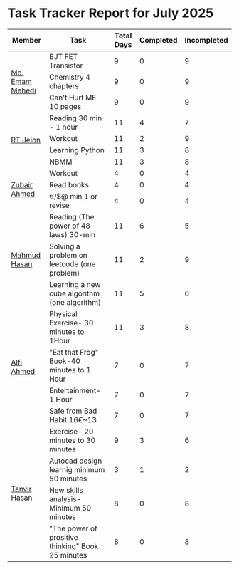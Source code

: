 # Task Tracker Report for July 2025


<table>
<thead>
<tr>
<th>Member</th>
<th>Task</th>
<th>Total Days</th>
<th>Completed</th>
<th>Incompleted</th>
</tr>
</thead>

<tbody>

<tr>
<td rowspan="3"><a href="https://github.com/mdemammehedi-159">Md. Emam Mehedi</a></td>
<td>BJT FET Transistor</td>
<td>9</td>
<td>0</td>
<td>9</td>
</tr>


<tr>
<td>Chemistry 4 chapters</td>
<td>9</td>
<td>0</td>
<td>9</td>
</tr>


<tr>
<td>Can't Hurt ME 10 pages</td>
<td>9</td>
<td>0</td>
<td>9</td>
</tr>


<tr>
<td rowspan="4"><a href="https://github.com/RT-Jeion">RT Jeion</a></td>
<td>Reading 30 min - 1 hour</td>
<td>11</td>
<td>4</td>
<td>7</td>
</tr>


<tr>
<td>Workout</td>
<td>11</td>
<td>2</td>
<td>9</td>
</tr>


<tr>
<td>Learning Python</td>
<td>11</td>
<td>3</td>
<td>8</td>
</tr>


<tr>
<td>NBMM</td>
<td>11</td>
<td>3</td>
<td>8</td>
</tr>


<tr>
<td rowspan="3"><a href="https://github.com/zubair-rex">Zubair Ahmed</a></td>
<td>Workout</td>
<td>4</td>
<td>0</td>
<td>4</td>
</tr>


<tr>
<td>Read books</td>
<td>4</td>
<td>0</td>
<td>4</td>
</tr>


<tr>
<td>€/$@ min 1 or revise</td>
<td>4</td>
<td>0</td>
<td>4</td>
</tr>


<tr>
<td rowspan="3"><a href="https://github.com/mahmud1223">Mahmud Hasan</a></td>
<td>Reading (The power of 48 laws) 30-min</td>
<td>11</td>
<td>6</td>
<td>5</td>
</tr>


<tr>
<td>Solving a problem on leetcode (one problem)</td>
<td>11</td>
<td>2</td>
<td>9</td>
</tr>


<tr>
<td>Learning a new cube algorithm (one algorithm)</td>
<td>11</td>
<td>5</td>
<td>6</td>
</tr>


<tr>
<td rowspan="4"><a href="https://github.com/alfiahmed160">Alfi Ahmed</a></td>
<td>Physical Exercise- 30 minutes to 1Hour</td>
<td>11</td>
<td>3</td>
<td>8</td>
</tr>


<tr>
<td>"Eat that Frog" Book-40 minutes to 1 Hour</td>
<td>7</td>
<td>0</td>
<td>7</td>
</tr>


<tr>
<td>Entertainment- 1 Hour</td>
<td>7</td>
<td>0</td>
<td>7</td>
</tr>


<tr>
<td>Safe from Bad Habit 16€~13</td>
<td>7</td>
<td>0</td>
<td>7</td>
</tr>


<tr>
<td rowspan="4"><a href="https://github.com/tanvir7hasan">Tanvir Hasan</a></td>
<td>Exercise- 20 minutes to 30 minutes</td>
<td>9</td>
<td>3</td>
<td>6</td>
</tr>


<tr>
<td>Autocad design learnig minimum 50 minutes</td>
<td>3</td>
<td>1</td>
<td>2</td>
</tr>


<tr>
<td>New skills analysis- Minimum 50 minutes</td>
<td>8</td>
<td>0</td>
<td>8</td>
</tr>


<tr>
<td>"The power of prositive thinking" Book 25 minutes</td>
<td>8</td>
<td>0</td>
<td>8</td>
</tr>


</tbody>
</table>
